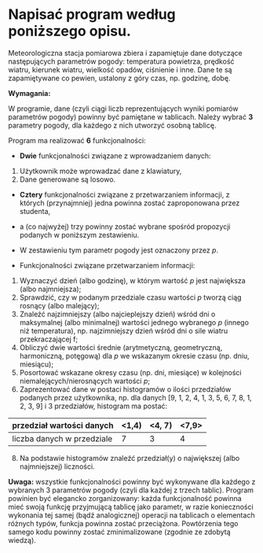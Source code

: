 # Napisać program według poniższego opisu.

Meteorologiczna stacja pomiarowa zbiera i zapamiętuje dane dotyczące następujących parametrów pogody: temperatura powietrza, prędkość wiatru,
kierunek wiatru, wielkość opadów, ciśnienie i inne.  Dane te są zapamiętywane co pewien, ustalony z góry czas, np. godzinę, dobę.

**Wymagania:**

W programie, dane (czyli ciągi liczb reprezentujących wyniki pomiarów parametrów pogody) powinny być pamiętane w tablicach.
Należy wybrać **3** parametry pogody, dla każdego z nich utworzyć osobną tablicę.

Program ma realizować **6** funkcjonalności:

-   **Dwie** funkcjonalności związane z wprowadzaniem danych:

1.  Użytkownik może wprowadzać dane z klawiatury,
2.  Dane generowane są losowo.

-   **Cztery** funkcjonalności związane z przetwarzaniem informacji, z których (przynajmniej) jedna powinna zostać zaproponowana przez studenta,
-   a (co najwyżej) trzy powinny zostać wybrane spośród propozycji podanych w poniższym zestawieniu.
-   W zestawieniu tym parametr pogody jest oznaczony przez _p_.

-   Funkcjonalności związane przetwarzaniem informacji:

1.  Wyznaczyć dzień (albo godzinę), w którym wartość _p_ jest największa (albo najmniejsza);
2.  Sprawdzić, czy w podanym przedziale czasu wartości _p_ tworzą ciąg rosnący (albo malejący);
3.  Znaleźć najzimniejszy (albo najcieplejszy dzień) wśród dni o maksymalnej (albo minimalnej) wartości jednego wybranego _p_ (innego niż temperatura),
    np. najzimniejszy dzień wśród dni o sile wiatru przekraczającej f;
4.  Obliczyć dwie wartości średnie (arytmetyczną, geometryczną, harmoniczną, potęgową) dla _p_ we wskazanym okresie czasu (np. dniu, miesiącu);
5.  Posortować wskazane okresy czasu (np. dni, miesiące)  w kolejności niemalejących/nierosnących wartości _p_;
6.  Zaprezentować dane w postaci histogramów o ilości przedziałów podanych przez użytkownika, np. dla danych [9, 1, 2, 4, 1, 3, 5,  6, 7, 8, 1, 2, 3, 9] i 3 przedziałów,
    histogram ma postać:

| przedział wartości danych  | <1,4)	| <4, 7)	 | <7,9>	|
|----------------------------|--------|----------|--------|
| liczba danych w przedziale | 7      | 3        | 4 		  |

8.  Na podstawie histogramów znaleźć przedział(y) o największej (albo najmniejszej) liczności.

**Uwaga:**  wszystkie funkcjonalności powinny być wykonywane dla każdego z wybranych 3 parametrów pogody (czyli dla każdej z trzech tablic). Program powinien być elegancko zorganizowany: każda funkcjonalność powinna mieć swoją funkcję przyjmującą tablicę jako parametr, w razie konieczności wykonania tej samej (bądź analogicznej) operacji na tablicach o elementach różnych typów, funkcja powinna zostać przeciążona. Powtórzenia tego samego kodu powinny zostać zminimalizowane (zgodnie ze zdobytą wiedzą).

